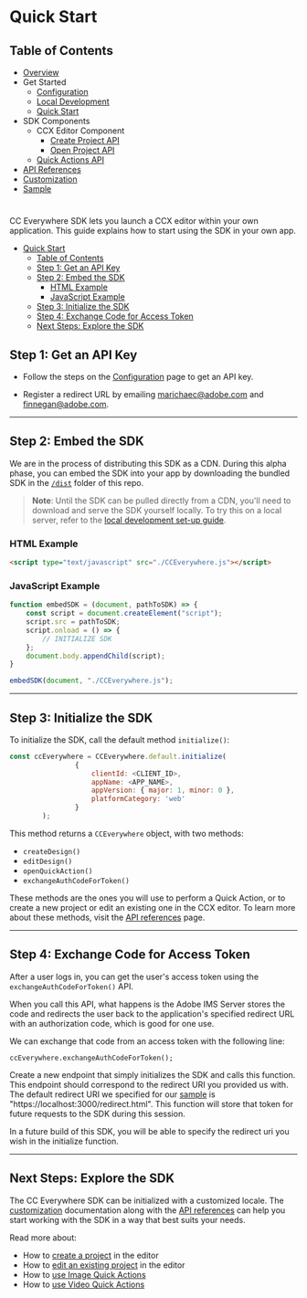 # Quick Start

## Table of Contents
* [Overview](../README.md)
* Get Started 
  * [Configuration](configuration.md)
  * [Local Development](local_dev.md)
  * [Quick Start](quickstart.md)
* SDK Components
  * CCX Editor Component
    * [Create Project API](create_project.md)
    * [Open Project API](edit_project.md)
  * [Quick Actions API](quick_actions.md)
* [API References](api_ref.md)
* [Customization](customization.md)
* [Sample](../sample/README.md)
#
CC Everywhere SDK lets you launch a CCX editor within your own application. This guide explains how to start using the SDK in your own app.

- [Quick Start](#quick-start)
  - [Table of Contents](#table-of-contents)
  - [Step 1: Get an API Key](#step-1-get-an-api-key)
  - [Step 2: Embed the SDK](#step-2-embed-the-sdk)
    - [HTML Example](#html-example)
    - [JavaScript Example](#javascript-example)
  - [Step 3: Initialize the SDK](#step-3-initialize-the-sdk)
  - [Step 4: Exchange Code for Access Token](#step-4-exchange-code-for-access-token)
  - [Next Steps: Explore the SDK](#next-steps-explore-the-sdk)

## Step 1: Get an API Key

* Follow the steps on the [Configuration](configuration.md) page to get an API key.

* Register a redirect URL by emailing marichaec@adobe.com and finnegan@adobe.com.

---

## Step 2: Embed the SDK

We are in the process of distributing this SDK as a CDN. During this alpha phase, you can embed the SDK into your app by downloading the bundled SDK in the [`/dist`](../dist/CCEverywhere.js) folder of this repo. 

> **Note**: Until the SDK can be pulled directly from a CDN, you'll need to download and serve the SDK yourself locally. To try this on a local server, refer to the [local development set-up guide](local_dev.md).


### HTML Example

```html
<script type="text/javascript" src="./CCEverywhere.js"></script>
```

### JavaScript Example

```js
function embedSDK = (document, pathToSDK) => {
    const script = document.createElement("script");
    script.src = pathToSDK;
    script.onload = () => {
        // INITIALIZE SDK 
    };
    document.body.appendChild(script);
}

embedSDK(document, "./CCEverywhere.js");
```

---

## Step 3: Initialize the SDK

To initialize the SDK, call the default method `initialize()`:

```js
const ccEverywhere = CCEverywhere.default.initialize(
                {
                    clientId: <CLIENT_ID>,
                    appName: <APP_NAME>,
                    appVersion: { major: 1, minor: 0 },
                    platformCategory: 'web'
                }
        );
```

This method returns a `CCEverywhere` object, with two methods:

* `createDesign()`
* `editDesign()`
* `openQuickAction()`
* `exchangeAuthCodeForToken()`

These methods are the ones you will use to perform a Quick Action, or to create a new project or edit an existing one in the CCX editor. To learn more about these methods, visit the [API references](api_ref.md) page.

---

## Step 4: Exchange Code for Access Token

After a user logs in, you can get the user's access token using the `exchangeAuthCodeForToken()` API.

When you call this API, what happens is the Adobe IMS Server stores the code and redirects the user back to the application's specified redirect URL with an authorization code, which is good for one use.

We can exchange that code from an access token with the following line:

`
ccEverywhere.exchangeAuthCodeForToken();
`

Create a new endpoint that simply initializes the SDK and calls this function. This endpoint should correspond to the redirect URI you provided us with. The default redirect URI we specified for our [sample](../sample/redirect.html) is "https://localhost:3000/redirect.html". This function will store that token for future requests to the SDK during this session.

In a future build of this SDK, you will be able to specify the redirect uri you wish in the initialize function. 

---

## Next Steps: Explore the SDK

The CC Everywhere SDK can be initialized with a customized locale. The [customization](customization.md) documentation along with the [API references](api_ref.md) can help you start working with the SDK in a way that best suits your needs.

Read more about:

* How to [create a project](create_project.md) in the editor
* How to [edit an existing project](edit_project.md) in the editor
* How to [use Image Quick Actions](quick_actions.md#image-quick-actions)
* How to [use Video Quick Actions](quick_actions.md#video-quick-actions)